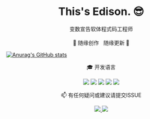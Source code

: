 

<h1 align='center'>
  This's Edison. 😎
</h1>

<p align='center'>
  变数宣告软体程式码工程师 <br/><br/>
  🎲 随缘创作 &nbsp 随缘更新 🎲
</p>



[![Anurag's GitHub stats](https://github-readme-stats.vercel.app/api?username=edison-cl)](https://github.com/anuraghazra/github-readme-stats)




<p align='center'>
  🎓 开发语言<br/><br/>
  <img src="https://img.shields.io/badge/Go-208BD2?style=for-the-badge&logo=go&logoColor=white" />
  <img src="https://img.shields.io/badge/Rust-632D62?style=for-the-badge&logo=rust&logoColor=orange" />
  <img src="https://img.shields.io/badge/Python-3776AB?style=for-the-badge&logo=python&logoColor=white" />
  <img src="https://img.shields.io/badge/Solidity-2A2C3F?style=for-the-badge&logo=solidity&logoColor=007AA6" />
  <img src="https://img.shields.io/badge/JavaScript-323330?style=for-the-badge&logo=javascript&logoColor=F7DF1E" />
</p>


<p align='center'>
  📫 有任何疑问或建议请提交ISSUE
</p>
<p align='center'>
    <a href="https://twitter.com/edison_0750" align='center'>
        <img src = "https://img.shields.io/badge/Twitter-208BD2?style=for-the-badge&logo=twitter&logoColor=white">
    </a>
    <a href="https://space.bilibili.com/434459598" align='center'>
        <img src = "https://img.shields.io/badge/Bilibili-C33555?style=for-the-badge&logo=bilibili&logoColor=white">
    </a>
</p>

